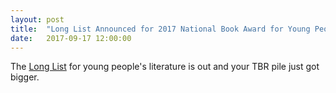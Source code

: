 ```yaml
---
layout: post
title:  "Long List Announced for 2017 National Book Award for Young People's Literature"
date:   2017-09-17 12:00:00
---
```


The [Long List](http://www.nationalbook.org/nba2017.html) for young people's
literature is out and your TBR pile just got bigger.
